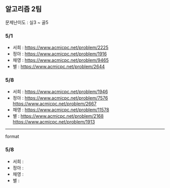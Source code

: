 ## 알고리즘 2팀

문제난이도 : 실3 ~ 골5

### 5/1

- 서희 : https://www.acmicpc.net/problem/2225
- 정아 : https://www.acmicpc.net/problem/1916
- 채영 : https://www.acmicpc.net/problem/9465
- 별 : https://www.acmicpc.net/problem/2644

### 5/8
- 서희 : https://www.acmicpc.net/problem/1946
- 정아 : https://www.acmicpc.net/problem/7576 https://www.acmicpc.net/problem/2667
- 채영 : https://www.acmicpc.net/problem/11578
- 별 : https://www.acmicpc.net/problem/2168
      https://www.acmicpc.net/problem/1913



-----
format
### 5/8
- 서희 : 
- 정아 : 
- 채영 : 
- 별 : 
